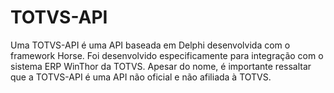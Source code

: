 # TOTVS-API
Uma TOTVS-API é uma API baseada em Delphi desenvolvida com o framework Horse. Foi desenvolvido especificamente para integração com o sistema ERP WinThor da TOTVS. Apesar do nome, é importante ressaltar que a TOTVS-API é uma API não oficial e não afiliada à TOTVS.
